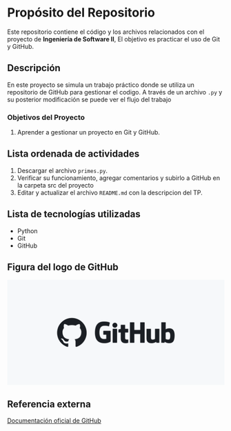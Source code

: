 # Propósito del Repositorio

Este repositorio contiene el código y los archivos relacionados con el proyecto de **Ingeniería de Software II**, El objetivo es practicar el uso de Git y GitHub.

## Descripción 

En este proyecto se simula un trabajo práctico donde se utiliza un repositorio de GitHub para gestionar el codigo. A través de un archivo `.py` y su posterior modificación se puede ver el flujo del trabajo

### Objetivos del Proyecto

1. Aprender a gestionar un proyecto en Git y GitHub.


## Lista ordenada de actividades

1. Descargar el archivo `primes.py`.
2. Verificar su funcionamiento, agregar comentarios y subirlo a GitHub en la carpeta src del proyecto
3. Editar y actualizar el archivo `README.md` con la descripcion del TP.

## Lista de tecnologías utilizadas 

- Python
- Git
- GitHub

## Figura del logo de GitHub

![Logo de GitHub](https://github.com/FacundoParodi/UADER_IS2_PARODI/blob/main/logoGit.png)

## Referencia externa

[Documentación oficial de GitHub](https://docs.github.com/)

